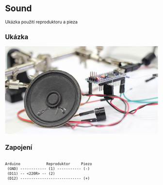 # Sound

Ukázka použití reproduktoru a pieza

## Ukázka 

![Ukázka](preview.jpg)

## Zapojení

```

Arduino            Reproduktor     Piezo
 (GND) ------------ (1) ----------- (-)
 (D11) -- <220R> -- (2)
 (D12) ---------------------------- (+)

```
